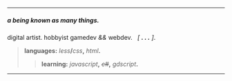 ***
##### a being known as many things.
digital artist. hobbyist gamedev _&&_ webdev. &nbsp; _\[ **. . .** \]_.

> **languages:** _less_**/**_css_**,** _html_**.**
>> **learning:** _javascript_**,** _~~c#~~_**,** _gdscript_**.**
---

